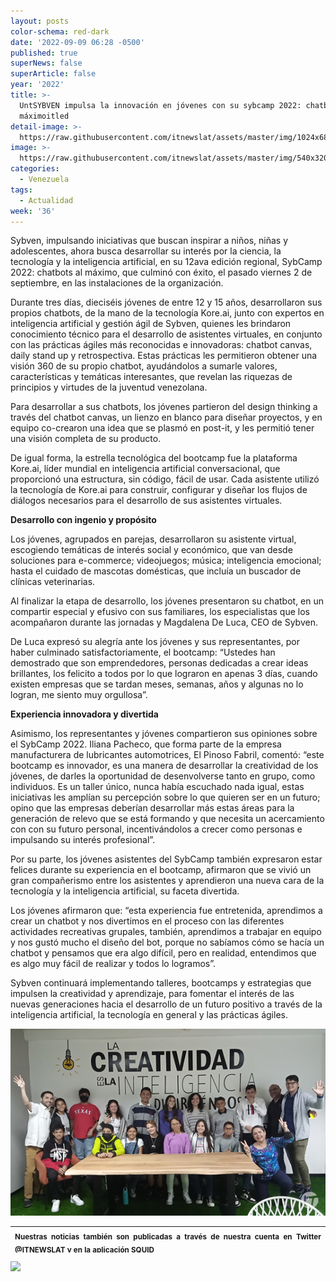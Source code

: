 ```yaml
---
layout: posts
color-schema: red-dark
date: '2022-09-09 06:28 -0500'
published: true
superNews: false
superArticle: false
year: '2022'
title: >-
  UntSYBVEN impulsa la innovación en jóvenes con su sybcamp 2022: chatbot al
  máximoitled
detail-image: >-
  https://raw.githubusercontent.com/itnewslat/assets/master/img/1024x680/sybven-jovenes-g.jpg
image: >-
  https://raw.githubusercontent.com/itnewslat/assets/master/img/540x320/sybven-jovenes-p.jpg
categories:
  - Venezuela
tags:
  - Actualidad
week: '36'
---
```

Sybven, impulsando iniciativas que buscan inspirar a niños, niñas y adolescentes, ahora busca desarrollar su interés por la ciencia, la tecnología y la inteligencia artificial, en su 12ava edición regional, SybCamp 2022: chatbots al máximo, que culminó con éxito, el pasado viernes 2 de septiembre, en las instalaciones de la organización.

Durante tres días, dieciséis jóvenes de entre 12 y 15 años, desarrollaron sus propios chatbots, de la mano de la tecnología Kore.ai, junto con expertos en inteligencia artificial y gestión ágil de Sybven, quienes les brindaron conocimiento técnico para el desarrollo de asistentes virtuales, en conjunto con las prácticas ágiles más reconocidas e innovadoras: chatbot canvas, daily stand up y retrospectiva. Estas prácticas les permitieron obtener una visión 360 de su propio chatbot, ayudándolos a sumarle valores, características y temáticas interesantes, que revelan las riquezas de principios y virtudes de la juventud venezolana. 

Para desarrollar a sus chatbots, los jóvenes partieron del design thinking a través del chatbot canvas, un lienzo en blanco para diseñar proyectos, y en equipo co-crearon una idea que se plasmó en post-it, y les permitió tener una visión completa de su producto.

De igual forma, la estrella tecnológica del bootcamp fue la plataforma Kore.ai, líder mundial en inteligencia artificial conversacional, que proporcionó una estructura, sin código, fácil de usar. Cada asistente utilizó la tecnología de Kore.ai para construir, configurar y diseñar los flujos de diálogos necesarios para el desarrollo de sus asistentes virtuales.

**Desarrollo con ingenio y propósito**

Los jóvenes, agrupados en parejas, desarrollaron su asistente virtual, escogiendo temáticas de interés social y económico, que van desde soluciones para e-commerce; videojuegos; música; inteligencia emocional; hasta el cuidado de mascotas domésticas, que incluía un buscador de clínicas veterinarias.

Al finalizar la etapa de desarrollo, los jóvenes presentaron su chatbot, en un compartir especial y efusivo con sus familiares, los especialistas que los acompañaron durante las jornadas y Magdalena De Luca, CEO de Sybven. 

De Luca expresó su alegría ante los jóvenes y sus representantes, por haber culminado satisfactoriamente, el bootcamp: “Ustedes han demostrado que son emprendedores, personas dedicadas a crear ideas brillantes, los felicito a todos por lo que lograron en apenas 3 días, cuando existen empresas que se tardan meses, semanas, años y algunas no lo logran, me siento muy orgullosa”. 

**Experiencia innovadora y divertida**

Asimismo, los representantes y jóvenes compartieron sus opiniones sobre el SybCamp 2022. Iliana Pacheco, que forma parte de la empresa manufacturera de lubricantes automotrices, El Pinoso Fabril, comentó: “este bootcamp es innovador, es una manera de desarrollar la creatividad de los jóvenes, de darles la oportunidad de desenvolverse tanto en grupo, como individuos. Es un taller único, nunca había escuchado nada igual, estas iniciativas les amplían su percepción sobre lo que quieren ser en un futuro; opino que las empresas deberían desarrollar más estas áreas para la generación de relevo que se está formando y que necesita un acercamiento con con su futuro personal, incentivándolos a crecer como personas e impulsando su interés profesional”. 

Por su parte, los jóvenes asistentes del SybCamp también expresaron estar felices durante su experiencia en el bootcamp, afirmaron que se vivió un gran compañerismo entre los asistentes y aprendieron una nueva cara de la tecnología y la inteligencia artificial, su faceta divertida. 

Los jóvenes afirmaron que: “esta experiencia fue entretenida, aprendimos a crear un chatbot y nos divertimos en el proceso con las diferentes actividades recreativas grupales, también, aprendimos a trabajar en equipo y nos gustó mucho el diseño del bot, porque no sabíamos cómo se hacía un chatbot y pensamos que era algo difícil, pero en realidad, entendimos que es algo muy fácil de realizar y todos lo logramos”. 

Sybven continuará implementando talleres, bootcamps y estrategias que impulsen la creatividad y aprendizaje, para fomentar el interés de las nuevas generaciones hacia el desarrollo de un futuro positivo a través de la inteligencia artificial, la tecnología en general y las prácticas ágiles. 

![](https://raw.githubusercontent.com/itnewslat/assets/master/img/540x320/sybven-jovenes-p.jpg)

<table style="height: 42px;" width="569">
<tbody>
<tr>
<td style="text-align: justify;"><sub><strong>Nuestras noticias también son publicadas a través de nuestra cuenta en Twitter <a href="https://twitter.com/itnewslat?lang=es">@ITNEWSLAT</a> y en la aplicación <a href="https://squidapp.co/en/">SQUID</a></strong></sub></td>
</tr>
</tbody>
</table>

<img src="https://tracker.metricool.com/c3po.jpg?hash=56f88a41e39ab42c063cc51676587a04"/>